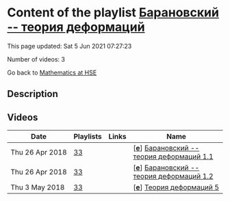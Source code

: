 # Content of the playlist [Барановский -- теория деформаций](https://youtube.com/playlist?list=PLq3E5oubNNoAYW568vYdPRBdYypm1lJgL)

This page updated: Sat 5 Jun 2021 07:27:23

Number of videos: 3

Go back to [Mathematics at HSE](./README.md)

## Description



## Videos

|Date|Playlists|Links|Name|
|---|---|---|---|
| Thu&nbsp;26&nbsp;Apr&nbsp;2018 | [33](./playlists/33.md "Барановский -- теория деформаций") |  | [[**e**](https://studio.youtube.com/video/ImCoxt_5J_8/edit)] [Барановский -- теория деформаций 1.1](https://youtube.com/watch?v=ImCoxt_5J_8&list=PLq3E5oubNNoAYW568vYdPRBdYypm1lJgL "") |
| Thu&nbsp;26&nbsp;Apr&nbsp;2018 | [33](./playlists/33.md "Барановский -- теория деформаций") |  | [[**e**](https://studio.youtube.com/video/Y6tCQNiuHaA/edit)] [Барановский -- теория деформаций 1.2](https://youtube.com/watch?v=Y6tCQNiuHaA&list=PLq3E5oubNNoAYW568vYdPRBdYypm1lJgL "") |
| Thu&nbsp;3&nbsp;May&nbsp;2018 | [33](./playlists/33.md "Барановский -- теория деформаций") |  | [[**e**](https://studio.youtube.com/video/NCp_ZPX_p1s/edit)] [Теория деформаций 5](https://youtube.com/watch?v=NCp_ZPX_p1s&list=PLq3E5oubNNoAYW568vYdPRBdYypm1lJgL "") |
